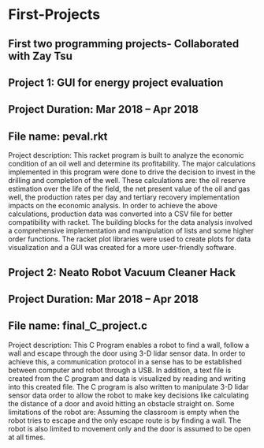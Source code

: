 # First-Projects
## First two programming projects- Collaborated with Zay Tsu 

## Project 1: GUI for energy project evaluation

## Project Duration: Mar 2018 – Apr 2018

## File name: peval.rkt

Project description: This racket program is built to analyze the economic condition of
an oil well and determine its profitability. The major calculations
implemented in this program were done to drive the decision to invest
in the drilling and completion of the well. These calculations are: the oil
reserve estimation over the life of the field, the net present value of the
oil and gas well, the production rates per day and tertiary recovery
implementation impacts on the economic analysis. In order to achieve
the above calculations, production data was converted into a CSV file
for better compatibility with racket. The building blocks for the data
analysis involved a comprehensive implementation and manipulation of
lists and some higher order functions. The racket plot libraries were
used to create plots for data visualization and a GUI was created for a
more user-friendly software.


## Project 2: Neato Robot Vacuum Cleaner Hack

## Project Duration: Mar 2018 – Apr 2018

## File name: final_C_project.c

Project description: This C Program enables a robot to find a wall, follow a wall and
escape through the door using 3-D lidar sensor data. In order to achieve this, a communication
protocol in a sense has to be established between computer and robot
through a USB. In addition, a text file is created from the C program and data
is visualized by reading and writing into this created file. The C program
is also written to manipulate 3-D lidar sensor data
order to allow the robot to make key decisions like calculating the
distance of a door and avoid hitting an obstacle straight on. Some
limitations of the robot are: Assuming the classroom is empty when the
robot tries to escape and the only escape route is by finding a wall. The
robot is also limited to movement only and the door is assumed to be
open at all times.

